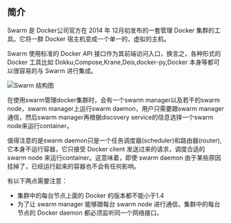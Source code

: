 ## 简介
Swarm 是 Docker公司官方在 2014 年 12月初发布的一套管理 Docker 集群的工具。它将一群 Docker 宿主机变成一个单一的，虚拟的主机。

Swarm 使用标准的 Docker API 接口作为其前端访问入口，换言之，各种形式的 Docker 工具比如 Dokku,Compose,Krane,Deis,docker-py,Docker 本身等都可以很容易的与 Swarm 进行集成。

![Swarm 结构图](../images/swarm.png)

在使用swarm管理docker集群时，会有一个swarm manager以及若干的swarm node，swarm manager上运行swarm daemon，用户只需要跟swarm manager通信，然后swarm manager再根据discovery service的信息选择一个swarm node来运行container。

值得注意的是swarm daemon只是一个任务调度器(scheduler)和路由器(router),它本身不运行容器，它只接受 Docker client 发送过来的请求，调度合适的 swarm node 来运行container。这意味着，即使 swarm daemon 由于某些原因挂掉了，已经运行起来的容器也不会有任何影响。


有以下两点需要注意：

* 集群中的每台节点上面的 Docker 的版本都不能小于1.4
* 为了让 swarm manager 能够跟每台 swarm node 进行通信，集群中的每台节点的 Docker daemon 都必须监听同一个网络接口。
